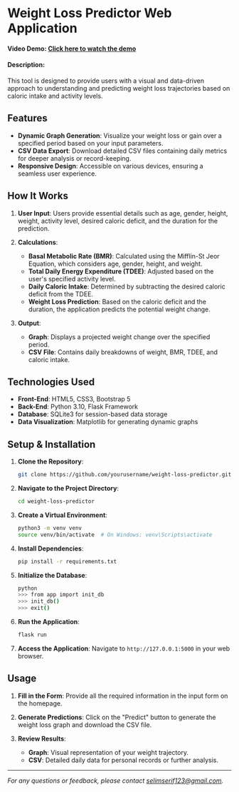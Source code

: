# Weight Loss Predictor Web Application
#### Video Demo:  [Click here to watch the demo](<URL HERE>)
#### Description:

This tool is designed to provide users with a visual and data-driven approach to understanding and predicting weight loss trajectories based on caloric intake and activity levels.

## Features

- **Dynamic Graph Generation**: Visualize your weight loss or gain over a specified period based on your input parameters.
- **CSV Data Export**: Download detailed CSV files containing daily metrics for deeper analysis or record-keeping.
- **Responsive Design**: Accessible on various devices, ensuring a seamless user experience.

## How It Works

1. **User Input**: Users provide essential details such as age, gender, height, weight, activity level, desired caloric deficit, and the duration for the prediction.

2. **Calculations**:
   - **Basal Metabolic Rate (BMR)**: Calculated using the Mifflin-St Jeor Equation, which considers age, gender, height, and weight.
   - **Total Daily Energy Expenditure (TDEE)**: Adjusted based on the user's specified activity level.
   - **Daily Caloric Intake**: Determined by subtracting the desired caloric deficit from the TDEE.
   - **Weight Loss Prediction**: Based on the caloric deficit and the duration, the application predicts the potential weight change.

3. **Output**:
   - **Graph**: Displays a projected weight change over the specified period.
   - **CSV File**: Contains daily breakdowns of weight, BMR, TDEE, and caloric intake.

## Technologies Used

- **Front-End**: HTML5, CSS3, Bootstrap 5
- **Back-End**: Python 3.10, Flask Framework
- **Database**: SQLite3 for session-based data storage
- **Data Visualization**: Matplotlib for generating dynamic graphs

## Setup & Installation

1. **Clone the Repository**:
   ```bash
   git clone https://github.com/yourusername/weight-loss-predictor.git
   ```

2. **Navigate to the Project Directory**:
   ```bash
   cd weight-loss-predictor
   ```

3. **Create a Virtual Environment**:
   ```bash
   python3 -m venv venv
   source venv/bin/activate  # On Windows: venv\Scripts\activate
   ```

4. **Install Dependencies**:
   ```bash
   pip install -r requirements.txt
   ```

5. **Initialize the Database**:
   ```bash
   python
   >>> from app import init_db
   >>> init_db()
   >>> exit()
   ```

6. **Run the Application**:
   ```bash
   flask run
   ```

7. **Access the Application**:
   Navigate to `http://127.0.0.1:5000` in your web browser.

## Usage

1. **Fill in the Form**: Provide all the required information in the input form on the homepage.

2. **Generate Predictions**: Click on the "Predict" button to generate the weight loss graph and download the CSV file.

3. **Review Results**:
   - **Graph**: Visual representation of your weight trajectory.
   - **CSV**: Detailed daily data for personal records or further analysis.

---

*For any questions or feedback, please contact [selimserif123@gmail.com](mailto:selimserif123@gmail.com).*
